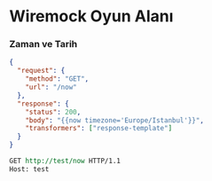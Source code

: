# Wiremock Oyun Alanı

### Zaman ve Tarih

```json
{
  "request": {
    "method": "GET",
    "url": "/now"
  },
  "response": {
    "status": 200,
    "body": "{{now timezone='Europe/Istanbul'}}",
    "transformers": ["response-template"]
  }
}
```

```rest
GET http://test/now HTTP/1.1
Host: test
```

